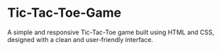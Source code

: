# Tic-Tac-Toe-Game
A simple and responsive Tic-Tac-Toe game built using HTML and CSS, designed with a clean and user-friendly interface.
